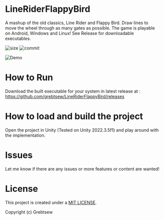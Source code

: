 # LineRiderFlappyBird

A mashup of the old classics, Line Rider and Flappy Bird. Draw lines to move the wheel through as many gates as possible. The game is playable on Android, Windows and Linux! See Release for downloadable executables.

![size](https://img.shields.io/github/repo-size/grebtsew/LineRiderFlappyBird)
![commit](https://img.shields.io/github/last-commit/grebtsew/LineRiderFlappyBird)

![Demo](demo.gif)

# How to Run

Download the built executable for your system in latest release at : https://github.com/grebtsew/LineRiderFlappyBird/releases

# How to load and build the project

Open the project in Unity (Tested on Unity 2022.3.5f1) and play around with the implementation.

# Issues

Let me know if there are any issues or more features or content are wanted!

# License

This project is created under a [MIT LICENSE](./LICENSE).

Copyright (c) Grebtsew
